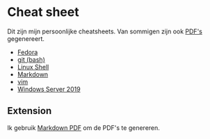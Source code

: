 # Cheat sheet

Dit zijn mijn persoonlijke cheatsheets. Van sommigen zijn ook [PDF's](/PDF) gegenereert.

- [Fedora](fedora-CLI.md)
- [git (bash)](git.md)
- [Linux Shell](linuxShell.md)
- [Markdown](markdown.md)
- [vim](vimcheet.md)
- [Windows Server 2019](windowsServer19.md)

## Extension

Ik gebruik [Markdown PDF](https://marketplace.visualstudio.com/items?itemName=yzane.markdown-pdf) om de PDF's te genereren.
